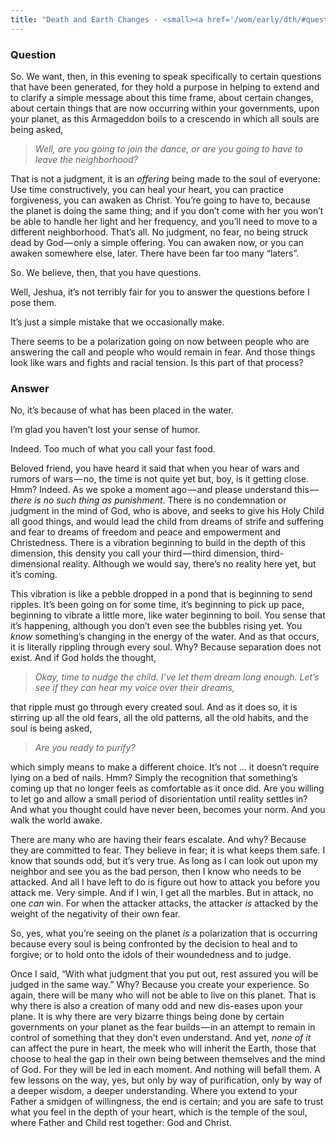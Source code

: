 ```yaml
---
title: "Death and Earth Changes - <small><a href='/wom/early/dth/#question-one'>Question One</a></small>"
---
```


### Question

So. We want, then, in this evening to speak specifically to certain
questions that have been generated, for they hold a purpose in helping
to extend and to clarify a simple message about this time frame, about
certain changes, about certain things that are now occurring within your
governments, upon your planet, as this Armageddon boils to a crescendo
in which all souls are being asked,

> *Well, are you going to join the dance, or are you going to have to
> leave the neighborhood?*

That is not a judgment, it is an *offering* being made to the soul of
everyone: Use time constructively, you can heal your heart, you can
practice forgiveness, you can awaken as Christ. You’re going to have to,
because the planet is doing the same thing; and if you don’t come with
her you won’t be able to handle her light and her frequency, and you’ll
need to move to a different neighborhood. That’s all. No judgment, no
fear, no being struck dead by God — only a simple offering. You can
awaken now, or you can awaken somewhere else, later. There have been far
too many “laters”.

So. We believe, then, that you have questions.

Well, Jeshua, it’s not terribly fair for you to answer the questions
before I pose them.

It’s just a simple mistake that we occasionally make.

There seems to be a polarization going on now between people who are
answering the call and people who would remain in fear. And those things
look like wars and fights and racial tension. Is this part of that
process?

### Answer

No, it’s because of what has been placed in the water.

I’m glad you haven’t lost your sense of humor.

Indeed. Too much of what you call your fast food.

Beloved friend, you have heard it said that when you hear of wars and
rumors of wars — no, the time is not quite yet but, boy, is it getting
close. Hmm? Indeed. As we spoke a moment ago — and please understand
this — *there is no such thing as punishment*. There is no condemnation
or judgment in the mind of God, who is above, and seeks to give his Holy
Child all good things, and would lead the child from dreams of strife
and suffering and fear to dreams of freedom and peace and empowerment
and Christedness. There is a vibration beginning to build in the depth
of this dimension, this density you call your third — third dimension,
third-dimensional reality. Although we would say, there’s no reality
here yet, but it’s coming.

This vibration is like a pebble dropped in a pond that is beginning to
send ripples. It’s been going on for some time, it’s beginning to pick
up pace, beginning to vibrate a little more, like water beginning to
boil. You sense that it’s happening, although you don’t even see the
bubbles rising yet. You *know* something’s changing in the energy of the
water. And as that occurs, it is literally rippling through every soul.
Why? Because separation does not exist. And if God holds the thought,

> *Okay, time to nudge the child. I’ve let them dream long enough. Let’s
> see if they can hear my voice over their dreams,*

that ripple must go through every created soul. And as it does so, it is
stirring up all the old fears, all the old patterns, all the old habits,
and the soul is being asked,

> *Are you ready to purify?*

which simply means to make a different choice. It’s not &hellip; it doesn’t
require lying on a bed of nails. Hmm? Simply the recognition that
something’s coming up that no longer feels as comfortable as it once
did. Are you willing to let go and allow a small period of
disorientation until reality settles in? And what you thought could have
never been, becomes your norm. And you walk the world awake.

There are many who are having their fears escalate. And why? Because
they are committed to fear. They believe in fear; it is what keeps them
safe. I know that sounds odd, but it’s very true. As long as I can look
out upon my neighbor and see you as the bad person, then I know who
needs to be attacked. And all I have left to do is figure out how to
attack you before you attack me. Very simple. And if I win, I get all
the marbles. But in attack, no one *can* win. For when the attacker
attacks, the attacker *is* attacked by the weight of the negativity of
their own fear.

So, yes, what you’re seeing on the planet *is* a polarization that is
occurring because every soul is being confronted by the decision to heal
and to forgive; or to hold onto the idols of their woundedness and to
judge.

Once I said, “With what judgment that you put out, rest assured you will
be judged in the same way.” Why? Because you create your experience. So
again, there will be many who will not be able to live on this planet.
That is why there is also a creation of many odd and new dis-eases upon
your plane. It is why there are very bizarre things being done by
certain governments on your planet as the fear builds — in an attempt to
remain in control of something that they don’t even understand. And yet,
*none of* *it* can affect the pure in heart, the meek who will inherit
the Earth, those that choose to heal the gap in their own being between
themselves and the mind of God. For they will be led in each moment. And
nothing will befall them. A few lessons on the way, yes, but only by way
of purification, only by way of a deeper wisdom, a deeper understanding.
Where you extend to your Father a smidgen of willingness, the end is
certain; and you are safe to trust what you feel in the depth of your
heart, which is the temple of the soul, where Father and Child rest
together: God and Christ.

